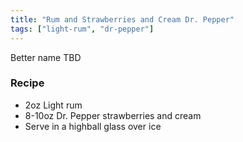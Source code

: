 ```yaml
---
title: "Rum and Strawberries and Cream Dr. Pepper"
tags: ["light-rum", "dr-pepper"]
---
```


Better name TBD

### Recipe

- 2oz Light rum
- 8-10oz Dr. Pepper strawberries and cream
- Serve in a highball glass over ice

